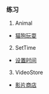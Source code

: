 ### 练习
1. Animal   
* [猫狗玩耍](https://github.com/ZhuYinSheng/2041-Java-SE/tree/master/6.11%E4%BD%9C%E4%B8%9A/Animal)
2. SetTime
* [设置时间](https://github.com/ZhuYinSheng/2041-Java-SE/tree/master/6.11%E4%BD%9C%E4%B8%9A/SetTime)
3. VideoStore
* [影片商店](https://github.com/ZhuYinSheng/2041-Java-SE/tree/master/6.11%E4%BD%9C%E4%B8%9A/VideoStore)